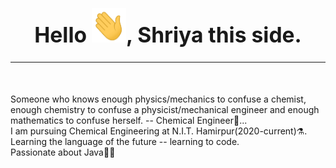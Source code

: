 <!DOCTYPE html>
<html lang="en">
<head>
    <meta charset="UTF-8">
    <meta http-equiv="X-UA-Compatible" content="IE=edge">
    <meta name="viewport" content="width=device-width, initial-scale=1.0">
</head>
<body>
    <big><b>
        <br>
        <h1 align="center"> Hello <img src="https://raw.githubusercontent.com/ABSphreak/ABSphreak/master/gifs/Hi.gif" width="55px" height="55px">, Shriya this side.
        </h1>
        <hr>
        <br>
    </b></big>
    <p>
        Someone who knows enough physics/mechanics to confuse a chemist, enough chemistry to confuse a physicist/mechanical engineer and enough mathematics to confuse herself. -- Chemical Engineer🧪...
        <br>
        I am pursuing Chemical Engineering at N.I.T. Hamirpur(2020-current)⚗️.
        <br>
        Learning the language of the future -- learning to code.
        <br>
       Passionate about Java👩‍💻
    </p>
</body>
</html>
